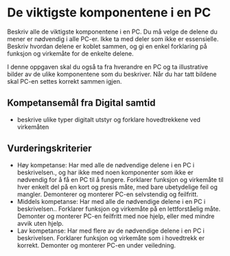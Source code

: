 De viktigste komponentene i en PC
=================================
Beskriv alle de viktigste komponentene i en PC. Du må velge de delene du mener er nødvendig i alle PC-er. Ikke ta med deler som ikke er essensielle. Beskriv hvordan delene er koblet sammen, og gi en enkel forklaring på funksjon og virkemåte for de enkelte delene.

I denne oppgaven skal du også ta fra hverandre en PC og ta illustrative bilder av de ulike komponentene som du beskriver. Når du har tatt bildene skal PC-en settes korrekt sammen igjen.

Kompetansemål fra Digital samtid
--------------------------------
* beskrive ulike typer digitalt utstyr og forklare hovedtrekkene ved virkemåten

Vurderingskriterier
-------------------
* Høy kompetanse: Har med alle de nødvendige delene i en PC i beskrivelsen., og har ikke med noen komponenter som ikke er nødvendig for å få en PC til å fungere. Forklarer funksjon og virkemåte til hver enkelt del på en kort og presis måte, med bare ubetydelige feil og mangler. Demonterer og monterer PC-en selvstendig og feilfritt.
* Middels kompetanse:  Har med alle de nødvendige delene i en PC i beskrivelsen.. Forklarer funksjon og virkemåte på en lettforståelig måte. Demonter og monterer PC-en feilfritt med noe hjelp, eller med mindre avvik uten hjelp.
* Lav kompetanse: Har med flere av de nødvendige delene i en PC i beskrivelsen. Forklarer funksjon og virkemåte som i hovedtrekk er korrekt. Demonter og monterer PC-en under veiledning.
